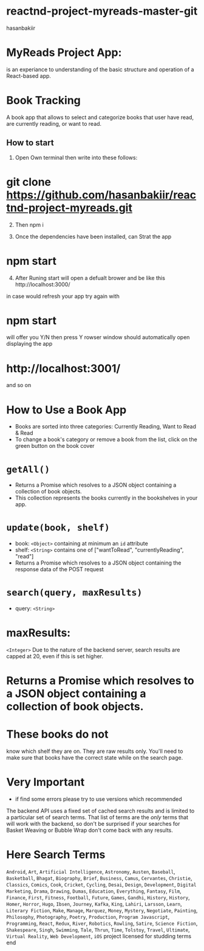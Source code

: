 # reactnd-project-myreads-master-git
hasanbakiir


# MyReads Project App:
is an experiance to understanding of the basic structure and operation of a React-based app.


# Book Tracking
A book app that allows to select and categorize books that user have read, are currently reading, or want to read.


## How to start

1.  Open Own terminal then write into these follows:
 # git clone https://github.com/hasanbakiir/reactnd-project-myreads.git

2. Then 
npm i


3. Once the dependencies have been installed, can Strat the app

# npm start



4. After Runing start will open a defualt brower and be like this 
 http://localhost:3000/ 

 in case would refresh your app try again with 
 # npm start 
 will offer you Y/N then press Y
 rowser window should automatically open displaying the app
 # http://localhost:3001/ 
 and so on 
 

# How to Use a Book App

- Books are sorted into three categories: 
Currently Reading, 
Want to Read 
& 
Read
- To change a book's category or remove a book from the list, 
click on the green button on the book cover

# `getAll()`
* Returns a Promise which resolves to a JSON object containing a collection of book objects.
* This collection represents the books currently in the bookshelves in your app.

# `update(book, shelf)`
* book: `<Object>` containing at minimum an `id` attribute
* shelf: `<String>` contains one of ["wantToRead", "currentlyReading", "read"]  
* Returns a Promise which resolves to a JSON object containing the response data of the POST request

# `search(query, maxResults)`
* query: `<String>`
# maxResults: 
`<Integer>` Due to the nature of the backend server, search results are capped at 20, even if this is set higher.
# Returns a Promise which resolves to a JSON object containing a collection of book objects.

# These books do not 
know which shelf they are on. They are raw results only. You'll need to make sure that books have the correct state while on the search page.

# Very Important
* if find some errors please try to use versions which recommended

The backend API uses a fixed set of cached search results and is limited to a particular set of search terms. That list of terms are the _only_ terms that will work with the backend, so don't be surprised if your searches for Basket Weaving or Bubble Wrap don't come back with any results.

# Here Search Terms
`Android`, `Art`, `Artificial Intelligence`, `Astronomy`, `Austen`, `Baseball`, `Basketball`, `Bhagat`, `Biography`, `Brief`, `Business`, `Camus`, `Cervantes`, `Christie`, `Classics`, `Comics`, `Cook`, `Cricket`, `Cycling`, `Desai`, `Design`, `Development`, `Digital Marketing`, `Drama`, `Drawing`, `Dumas`, `Education`, `Everything`, `Fantasy`, `Film`, `Finance`, `First`, `Fitness`, `Football`, `Future`, `Games`, `Gandhi`, `History`, `History`, `Homer`, `Horror`, `Hugo`, `Ibsen`, `Journey`, `Kafka`, `King`, `Lahiri`, `Larsson`, `Learn`, `Literary Fiction`, `Make`, `Manage`, `Marquez`, `Money`, `Mystery`, `Negotiate`, `Painting`, `Philosophy`, `Photography`, `Poetry`, `Production`, `Program Javascript`, `Programming`, `React`, `Redux`, `River`, `Robotics`, `Rowling`, `Satire`, `Science Fiction`, `Shakespeare`, `Singh`, `Swimming`, `Tale`, `Thrun`, `Time`, `Tolstoy`, `Travel`, `Ultimate`, `Virtual Reality`, `Web Development`, `iOS`
project licensed for studding terms 
end
